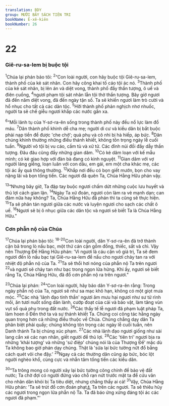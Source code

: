 ```yaml
---
translation: BDY
group: MƯỜI BẢY SÁCH TIÊN TRI
bookName: Ê-xê-kiên 
bookNumber: 26
---
```


<div class="title"><h1>22</h1><h3>Giê-ru-sa-lem bị buộc tội</h3></div>
<p><sup>1</sup>Chúa lại phán bảo tôi: <sup>2</sup>“Con loài người, con hãy buộc tội Giê-ru-sa-lem, thành phố của kẻ sát nhân. Con hãy công khai tố cáo tội ác nó. <sup>3</sup>Thành phố của kẻ sát nhân, bị lên án và diệt vong, thành phố đầy thần tượng, ô uế và điên cuồng, <sup>4</sup>ngươi phạm tội sát nhân lẫn tội thờ thần tượng. Bây giờ ngươi đã đến năm diệt vong, đã đến ngày tận số. Ta sẽ khiến ngươi làm trò cười và hổ nhục cho tất cả các dân tộc. <sup>5</sup>Hỡi thành phố phản nghịch nhơ nhuốc, người ta sẽ chế giễu ngươi khắp các nước gần xa.</p><p><sup>6</sup>“Mỗi lãnh tụ của Y-sơ-ra-ên sống trong thành phố này đều nổ lực làm đổ máu. <sup>7</sup>Dân thành phố khinh dễ cha mẹ; người di cư và kiều dân bị bắt buộc phải nạp tiền để được &#39;che chở&#39;; quả phụ và cô nhi bị hà hiếp, áp bức. <sup>8</sup>Dân chúng khinh thường những điều thánh khiết, không tôn trọng ngày lễ cuối tuần. <sup>9</sup>Người vô tội bị vu cáo, cầm tù và xử tử. Các đỉnh núi đồi đầy dẫy thần tượng. Đâu đâu cũng đầy những gian dâm. <sup>10</sup>Có kẻ dâm loạn với kế mẫu mình; có kẻ giao hợp với đàn bà đang có kinh nguyệt. <sup>11</sup>Gian dâm với vợ người láng giềng, loạn luân với con dâu, em gái, em một cha khác mẹ, các tội ác ấy quá thông thường. <sup>12</sup>Khắp nơi đều có bọn giết mướn, bọn cho vay nặng lãi và bọn tống tiền. Các ngươi đã quên Ta, Chúa Hằng Hữu phán vậy.</p><p><sup>13</sup>“Nhưng bây giờ, Ta đập tay buộc ngươi chấm dứt những cuộc lưu huyết và thủ lợi cách gian lận. <sup>14</sup>Ngày Ta xử đoán, ngươi còn làm ra vẻ mạnh dạn; can đảm nữa hay không? Ta, Chúa Hằng Hữu đã phán thì ta cũng sẽ thực hiện. <sup>15</sup>Ta sẽ phân tán ngươi giữa các nước và luyện ngươi cho sạch các chất ô uế. <sup>16</sup>Ngươi sẽ bị ô nhục giữa các dân tộc và ngươi sẽ biết Ta là Chúa Hằng Hữu.&#34;</p><div class="title"><h3>Cơn phẫn nộ của Chúa</h3></div>
<p><sup>17</sup>Chúa lại phán bảo tôi: <sup>18-20</sup>Con loài người, dân Y-sơ-ra-ên đã trở thành cặn bã trong lò nấu bạc, một thứ cán cặn gồm đồng, thiếc, sắt và chì. Vậy nên Thượng Đế Hằng Hữu phán: &#39;Vì ngươi là cáu cặn vô giá trị, Ta sẽ đem ngươi đến lò nấu bạc tại Giê-ru-sa-lem để nấu cho ngươi chảy tan ra với nhiệt độ phẫn nộ của Ta. <sup>21</sup>Ta sẽ thổi hơi nóng của phẫn nộ Ta trên ngươi <sup>22</sup>và ngươi sẽ chảy tan như bạc trong ngọn lửa hừng. Khi ấy, ngươi sẽ biết rằng Ta, Chúa Hằng Hữu, đã đổ cơn phẫn nộ ra trên ngươi.&#34;</p><p><sup>23</sup>Chúa lại phán: <sup>24</sup>“Con loài người, hãy bảo dân Y-sơ-ra-ên rằng: Trong ngày phẫn nộ của Ta, ngươi sẽ như sa mạc khô hạn, không có một giọt mưa móc. <sup>25</sup>Các nhà &#39;lãnh đạo tinh thần&#39; ngươi âm mưu hại ngươi như sư tử rình mồi, ăn tươi nuốt sống dân lành, cướp đoạt cùa cải và bảo vật, làm tăng vùn vụt số quả phụ trong đất nước. <sup>26</sup>Các thầy tế lễ ngươi đã phạm luật pháp Ta, làm hoen ố Đền thờ ta và sự thánh khiết Ta. Chúng coi công tác hằng ngày quan trọng hơn cả những điều thuộc về Chúa. Chúng chẳng dạy dân Ta phân biệt phải quấy; chúng không tôn trọng các ngày lễ cuối tuần, nên Danh thánh Ta bị chúng xúc phạm. <sup>27</sup>Các nhà lãnh đạo ngươi giống như sài lang cắn xé các nạn nhân, giết người để thủ lợi. <sup>28</sup>Các &#39;tiên tri&#39; ngươi bịa ra những &#39;khải tượng&#39; và những &#39;sứ điệp&#39; chúng nói là của Thượng Đế&#39; mặc dù Ta không bao giờ phán dạy chúng. Thật là &#39;sửa lại bức tường nứt đổ bằng cách quét vôi che đậy.&#39; <sup>29</sup>Ngay cả các thường dân cũng áp bức, bóc lột người nghèo khổ, cùng cực và nhẫn tâm tống tiền các kiều dân.</p><p><sup>30</sup>“Ta trông mong có người xây lại bức tường công chính để bảo vệ đất nước; Ta chờ đợi có người đứng vào chỗ rạn nứt trước mặt ta để cứu vãn cho nhân dân khỏi bị Ta tiêu diệt, nhưng chẳng thấy ai cả! <sup>31</sup>Vậy, Chúa Hằng Hữu phán: &#39;Ta sẽ trút đổ cơn đoán phạt<a href="#" data-toggle="tooltip" data-placement="bottom" title="Ctd phẫn nộ">⚓</a> Ta trên các ngươi. Ta sẽ thiêu hủy các ngươi trong ngọn lửa phẫn nộ Ta. Ta đã báo ứng xứng đáng tội ác các ngươi đã phạm.&#34;&#39;</p>